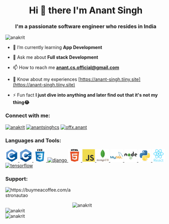 <h1 align="center">Hi 👋 there I'm Anant Singh</h1>
<h3 align="center">I'm a passionate software engineer who resides in India</h3>


<p align="left"> <img src="https://komarev.com/ghpvc/?username=anakrit&label=Profile%20views&color=0e75b6&style=flat" alt="anakrit" /> </p>

- 🌱 I’m currently learning **App Development**

- 💬 Ask me about **Full stack Development**

- 📫 How to reach me **anant.cs.official@gmail.com**

- 📄 Know about my experiences [https://anant-singh.tiiny.site](https://anant-singh.tiiny.site)

- ⚡ Fun fact **I just dive into anything and later find out that it's not my thing😂**

<h3 align="left">Connect with me:</h3>
<p align="left">
<a href="https://codepen.io/anakrit" target="blank"><img align="center" src="https://raw.githubusercontent.com/rahuldkjain/github-profile-readme-generator/master/src/images/icons/Social/codepen.svg" alt="anakrit" height="30" width="40" /></a>
<a href="https://linkedin.com/in/anantsinghcs" target="blank"><img align="center" src="https://raw.githubusercontent.com/rahuldkjain/github-profile-readme-generator/master/src/images/icons/Social/linked-in-alt.svg" alt="anantsinghcs" height="30" width="40" /></a>
<a href="https://instagram.com/offx.anant" target="blank"><img align="center" src="https://raw.githubusercontent.com/rahuldkjain/github-profile-readme-generator/master/src/images/icons/Social/instagram.svg" alt="offx.anant" height="30" width="40" /></a>
</p>

<h3 align="left">Languages and Tools:</h3>
<p align="left"> <a href="https://www.cprogramming.com/" target="_blank" rel="noreferrer"> <img src="https://raw.githubusercontent.com/devicons/devicon/master/icons/c/c-original.svg" alt="c" width="40" height="40"/> </a> <a href="https://www.w3schools.com/cpp/" target="_blank" rel="noreferrer"> <img src="https://raw.githubusercontent.com/devicons/devicon/master/icons/cplusplus/cplusplus-original.svg" alt="cplusplus" width="40" height="40"/> </a> <a href="https://www.w3schools.com/css/" target="_blank" rel="noreferrer"> <img src="https://raw.githubusercontent.com/devicons/devicon/master/icons/css3/css3-original-wordmark.svg" alt="css3" width="40" height="40"/> </a> <a href="https://www.djangoproject.com/" target="_blank" rel="noreferrer"> <img src="https://cdn.worldvectorlogo.com/logos/django.svg" alt="django" width="40" height="40"/> </a> <a href="https://www.w3.org/html/" target="_blank" rel="noreferrer"> <img src="https://raw.githubusercontent.com/devicons/devicon/master/icons/html5/html5-original-wordmark.svg" alt="html5" width="40" height="40"/> </a> <a href="https://developer.mozilla.org/en-US/docs/Web/JavaScript" target="_blank" rel="noreferrer"> <img src="https://raw.githubusercontent.com/devicons/devicon/master/icons/javascript/javascript-original.svg" alt="javascript" width="40" height="40"/> </a> <a href="https://www.mongodb.com/" target="_blank" rel="noreferrer"> <img src="https://raw.githubusercontent.com/devicons/devicon/master/icons/mongodb/mongodb-original-wordmark.svg" alt="mongodb" width="40" height="40"/> </a> <a href="https://www.mysql.com/" target="_blank" rel="noreferrer"> <img src="https://raw.githubusercontent.com/devicons/devicon/master/icons/mysql/mysql-original-wordmark.svg" alt="mysql" width="40" height="40"/> </a> <a href="https://nodejs.org" target="_blank" rel="noreferrer"> <img src="https://raw.githubusercontent.com/devicons/devicon/master/icons/nodejs/nodejs-original-wordmark.svg" alt="nodejs" width="40" height="40"/> </a> <a href="https://www.python.org" target="_blank" rel="noreferrer"> <img src="https://raw.githubusercontent.com/devicons/devicon/master/icons/python/python-original.svg" alt="python" width="40" height="40"/> </a> <a href="https://reactjs.org/" target="_blank" rel="noreferrer"> <img src="https://raw.githubusercontent.com/devicons/devicon/master/icons/react/react-original-wordmark.svg" alt="react" width="40" height="40"/> </a> <a href="https://www.tensorflow.org" target="_blank" rel="noreferrer"> <img src="https://www.vectorlogo.zone/logos/tensorflow/tensorflow-icon.svg" alt="tensorflow" width="40" height="40"/> </a> </p>

<h3 align="left">Support:</h3>
<p><a href="https://www.buymeacoffee.com/astronautao"> <img align="left" src="https://cdn.buymeacoffee.com/buttons/v2/default-yellow.png" height="50" width="210" alt="https://buymeacoffee.com/astronautao" /></a></p><br><br>

<p><img align="left" src="https://github-readme-stats.vercel.app/api/top-langs?username=anakrit&show_icons=true&locale=en&layout=compact" alt="anakrit" /></p>

<p>&nbsp;<img align="left" src="https://github-readme-stats.vercel.app/api?username=anakrit&show_icons=true&locale=en" width="390" alt="anakrit" /></p>

<p><img align="left" src="https://github-readme-streak-stats.herokuapp.com/?user=anakrit&" width="400" alt="anakrit" /></p>
